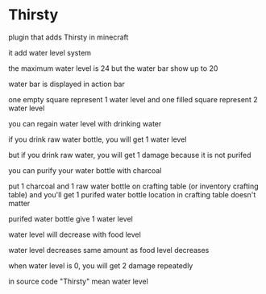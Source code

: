 # Thirsty
plugin that adds Thirsty in minecraft

it add water level system

the maximum water level is 24 but the water bar show up to 20

water bar is displayed in action bar

one empty square represent 1 water level and one filled square represent 2 water level


you can regain water level with drinking water

if you drink raw water bottle, you will get 1 water level

but if you drink raw water, you will get 1 damage because it is not purifed

you can purify your water bottle with charcoal

put 1 charcoal and 1 raw water bottle on crafting table (or inventory crafting table) and you'll get 1 purifed water bottle
location in crafting table doesn't matter

purifed water bottle give 1 water level


water level will decrease with food level

water level decreases same amount as food level decreases


when water level is 0, you will get 2 damage repeatedly


in source code "Thirsty" mean water level
